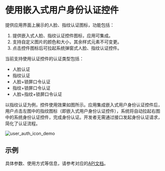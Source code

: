 # 使用嵌入式用户身份认证控件

<!--Kit: User Authentication Kit-->
<!--Subsystem: UserIAM-->
<!--Owner: @WALL_EYE-->
<!--SE: @lichangting518-->
<!--TSE: @jane_lz-->

提供应用界面上展示的人脸、指纹认证图标，功能包括：

1. 提供嵌入式人脸、指纹认证控件图标，应用可集成。
2. 支持自定义图片的颜色和大小，其余样式元素不可变更。
3. 点击控件图标后可拉起系统弹窗式人脸、指纹认证控件。

当前支持使用认证控件的认证类型包括：

- 人脸认证
- 指纹认证
- 人脸+锁屏口令认证
- 指纹+锁屏口令认证
- 人脸+指纹+锁屏口令认证

以指纹认证为例，控件使用效果如图所示。应用集成嵌入式用户身份认证控件后，用户点击左图中的指纹图标（即嵌入式用户身份认证控件），系统将自动拉起右图中的系统身份认证控件，完成身份认证。开发者无需通过接口发起身份认证请求，简化了认证流程。

![user_auth_icon_demo](figures/user_auth_icon_demo.png)

## 示例

具体参数、使用方式等信息，请参考对应的[API文档](../../reference/apis-user-authentication-kit/ohos-useriam-userauthicon.md)。
